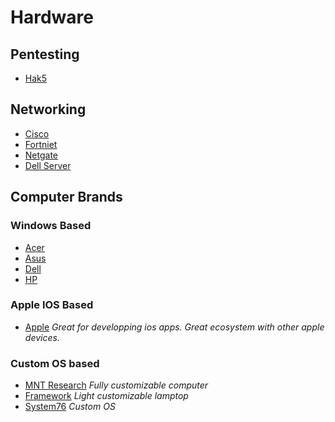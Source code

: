 # Hardware
## Pentesting
- [Hak5](https://shop.hak5.org/)
## Networking
- [Cisco](https://www.cisco.com/site/us/en/index.html)
- [Fortniet](https://www.fortinet.com/)
- [Netgate](https://www.netgate.com/)
- [Dell Server](https://www.dell.com/en-us/shop/dell-poweredge-servers/sc/servers)
## Computer Brands
### Windows Based
- [Acer](https://www.acer.com/us-en)
- [Asus](https://www.asus.com/)
- [Dell](https://www.dell.com/en-us/shop/dell-laptops/sc/laptops)
- [HP](https://www.hp.com/us-en/home.html)
### Apple IOS Based
- [Apple](https://www.apple.com/mac/) *Great for developping ios apps. Great ecosystem with other apple devices.*
### Custom OS based
- [MNT Research](https://mntre.com/) *Fully customizable computer*
- [Framework](https://frame.work/us) *Light customizable lamptop*
- [System76](https://system76.com/) *Custom OS*

